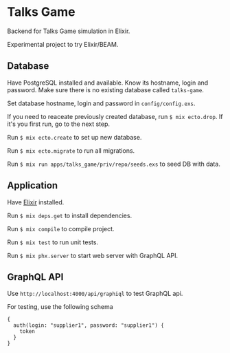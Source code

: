 # Talks Game

Backend for Talks Game simulation in Elixir.

Experimental project to try Elixir/BEAM.

## Database

Have PostgreSQL installed and available. Know its hostname, login and password. Make sure there is no existing database called `talks-game`.

Set database hostname, login and password in `config/config.exs`.

If you need to reaceate previously created database, run `$ mix ecto.drop`. If it's you first run, go to the next step.

Run `$ mix ecto.create` to set up new database.

Run `$ mix ecto.migrate` to run all migrations.

Run `$ mix run apps/talks_game/priv/repo/seeds.exs` to seed DB with data.

## Application

Have [Elixir](https://elixir-lang.org/install.html) installed.

Run `$ mix deps.get` to install dependencies.

Run `$ mix compile` to compile project.

Run `$ mix test` to run unit tests.

Run `$ mix phx.server` to start web server with GraphQL API.

## GraphQL API

Use `http://localhost:4000/api/graphiql` to test GraphQL api.

For testing, use the following schema

```
{
  auth(login: "supplier1", password: "supplier1") {
    token
  }
}
```
